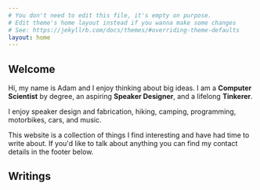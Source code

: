 ```yaml
---
# You don't need to edit this file, it's empty on purpose.
# Edit theme's home layout instead if you wanna make some changes
# See: https://jekyllrb.com/docs/themes/#overriding-theme-defaults
layout: home
---
```


## Welcome

Hi, my name is Adam and I enjoy thinking about big ideas. I am a <strong>Computer Scientist</strong> by degree, an aspiring <strong>Speaker Designer</strong>, and a lifelong <strong>Tinkerer</strong>. 

I enjoy speaker design and fabrication, hiking, camping, programming, motorbikes, cars, and music. 

This website is a collection of things I find interesting and have had time to write about. If you'd like to talk about anything you can find my contact details in the footer below.


## Writings
